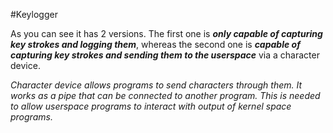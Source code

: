 #Keylogger

As you can see it has 2 versions. The first one is ***only capable of capturing key strokes and logging them***,
whereas the second one is ***capable of capturing key strokes and sending them to the userspace*** via a character device.

*Character device allows programs to send characters through them. It works as a pipe that can be connected to another program.
This is needed to allow userspace programs to interact with output of kernel space programs.*

